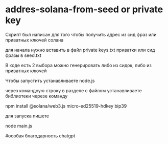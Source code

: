 # addres-solana-from-seed or private key
 Скрипт был написан для того чтобы получить адрес из сид фраз или приватных ключей солана
 
 для начала нужно вставить в файл private keys.txt приватки или сид фразы в seed.txt
 
 В коде есть 2 выбора можно генерировать либо из сидок, либо из приватных ключей
 
 Чтобы запустить устанавливаете node.js
 
 через командную строку в разделе с файлом устанавливаете библиотеки черезе команду 
 
 npm install @solana/web3.js micro-ed25519-hdkey bip39

для запуска пишете

node main.js


#особая благодарность chatgpt
